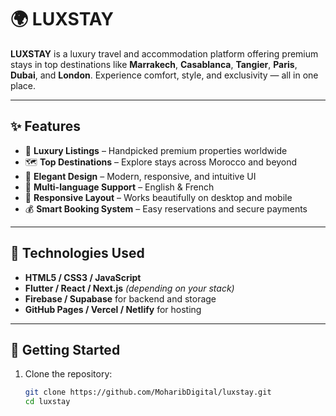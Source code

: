 # 🌍 LUXSTAY

**LUXSTAY** is a luxury travel and accommodation platform offering premium stays in top destinations like **Marrakech**, **Casablanca**, **Tangier**, **Paris**, **Dubai**, and **London**. Experience comfort, style, and exclusivity — all in one place.

---

## ✨ Features

- 🏨 **Luxury Listings** – Handpicked premium properties worldwide  
- 🗺️ **Top Destinations** – Explore stays across Morocco and beyond  
- 💎 **Elegant Design** – Modern, responsive, and intuitive UI  
- 💬 **Multi-language Support** – English & French  
- 📱 **Responsive Layout** – Works beautifully on desktop and mobile  
- 💰 **Smart Booking System** – Easy reservations and secure payments  

---

## 🧭 Technologies Used

- **HTML5 / CSS3 / JavaScript**
- **Flutter / React / Next.js** *(depending on your stack)*  
- **Firebase / Supabase** for backend and storage  
- **GitHub Pages / Vercel / Netlify** for hosting  

---

## 🚀 Getting Started

1. Clone the repository:
   ```bash
   git clone https://github.com/MoharibDigital/luxstay.git
   cd luxstay

